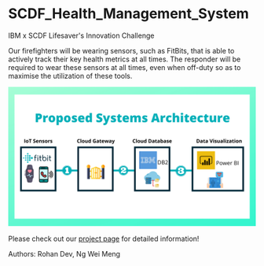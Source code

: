 # SCDF_Health_Management_System
IBM x SCDF Lifesaver's Innovation Challenge

Our firefighters will be wearing sensors, such as FitBits, that is able to actively track their key health metrics at all times. The responder will be required to wear these sensors at all times, even when off-duty so as to maximise the utilization of these tools.

![Image of Proposed Software Architecture](https://github.com/brohandev/SCDF_Health_Management_System/blob/master/Proposed%20System%20Architecture.png)

Please check out our [project page](https://ngwm96.wixsite.com/brolangchallenge) for detailed information!

Authors: Rohan Dev, Ng Wei Meng
